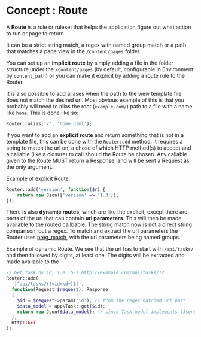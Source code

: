 # Concept : Route

A **Route** is a rule or ruleset that helps the application figure out what action
to run or page to return.

It can be a strict string match, a regex with named group match or a path that
matches a page view in the `/content/pages` folder.

You can set up an **implicit route** by simply adding a file in the folder structure
under the `/content/pages` (by default, configurable in Environment by
`content_path`) or you can make it explicit by adding a route rule to the
Router.

It is also possible to add aliases when the path to the view template file does
not match the desired url. Most obvious example of this is that you probably
will need to alias the root (`example.com/`) path to a file with a name like
`home`. This is done like so:
 
```php
Router::alias('/', 'home.html');
```

If you want to add an **explicit route** and return something that is not in a
template file, this can be done with the `Router:add` method. It requires
a string to match the url on, a chose of which HTTP method(s) to accept
and a callable (like a closure) to call should the Route be chosen. Any
callable given to the Route MUST return a Response, and will be sent a
Request as the only argument.

Example of explicit Route:
```php
Router::add('version', function($r) {
    return new Json(['version' => '1.3']);
});
```

There is also **dynamic routes**, which are like the explicit, except there
are parts of the url that can contain **url parameters**. This will then
be made available to the routed callbable. The string match now is not
a direct string comparison, but a regex. To match and extract the url
parameters the Router uses [preg_match](http://php.net/manual/en/function.preg-match.php),
with the url parameters being named groups.

Example of dynamic Route. We see that the url has to start with `/api/tasks/`
and then followed by digits, at least one. The digits will be extracted and
made available to the 
```php
// Get task by id, i.e. GET http://example.com/api/tasks/12
Router::add(
  '|^api/tasks/(?<id>\d+)$|',
  function(Request $request): Response
  {
    $id = $request->param('id'); // from the regex matched url part
    $data_model = app\Task::get($id);
    return new Json($data_model); // since Task model implements \JsonSerializable
  },
  Http::GET
);
```


